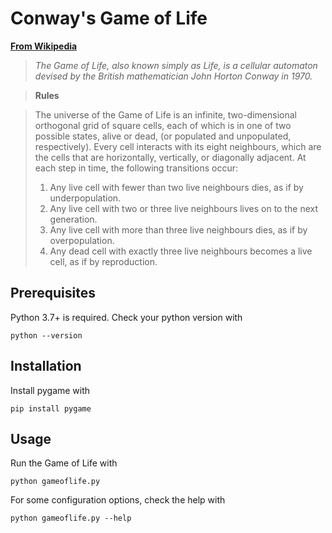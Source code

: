 # Conway's Game of Life

**[From Wikipedia](https://en.wikipedia.org/wiki/Conway%27s_Game_of_Life)**
> _The Game of Life, also known simply as Life, is a cellular automaton devised by the British mathematician John Horton Conway in 1970._

> **Rules**

> The universe of the Game of Life is an infinite, two-dimensional orthogonal grid of square cells, each of which is in one of two possible states, alive or dead, (or populated and unpopulated, respectively). Every cell interacts with its eight neighbours, which are the cells that are horizontally, vertically, or diagonally adjacent. At each step in time, the following transitions occur:
> 1. Any live cell with fewer than two live neighbours dies, as if by underpopulation.
> 2. Any live cell with two or three live neighbours lives on to the next generation.
> 3. Any live cell with more than three live neighbours dies, as if by overpopulation.
> 4. Any dead cell with exactly three live neighbours becomes a live cell, as if by reproduction.


## Prerequisites

Python 3.7+ is required. Check your python version with
```
python --version
```

## Installation

Install pygame with
```
pip install pygame
```

## Usage

Run the Game of Life with
```
python gameoflife.py
```

For some configuration options, check the help with
```
python gameoflife.py --help
```
